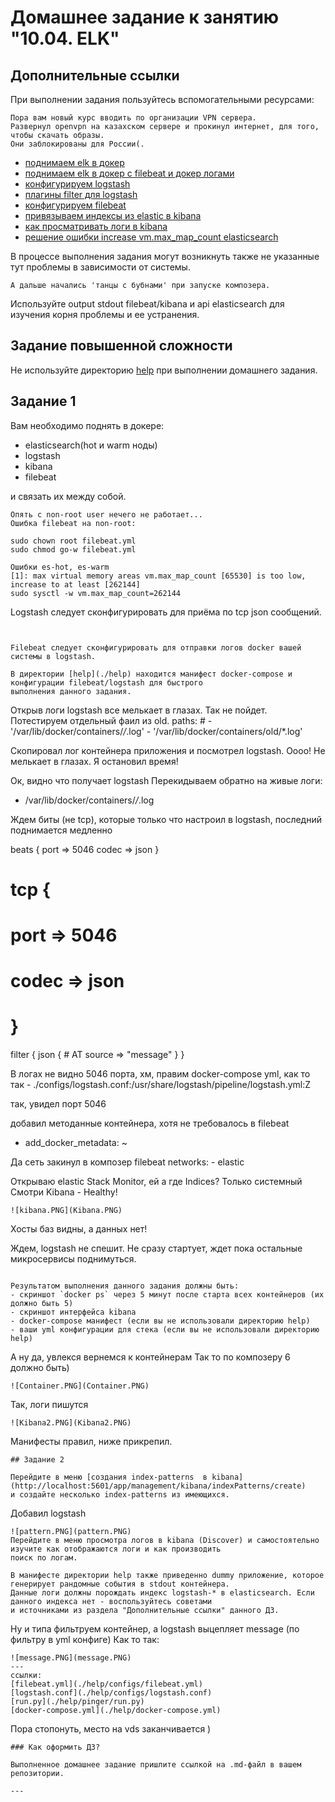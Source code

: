 # Домашнее задание к занятию "10.04. ELK"

## Дополнительные ссылки

При выполнении задания пользуйтесь вспомогательными ресурсами:
```
Пора вам новый курс вводить по организации VPN сервера. 
Развернул openvpn на казахском сервере и прокинул интернет, для того, чтобы скачать образы. 
Они заблокированы для России(.
```

- [поднимаем elk в докер](https://www.elastic.co/guide/en/elastic-stack-get-started/current/get-started-docker.html)
- [поднимаем elk в докер с filebeat и докер логами](https://www.sarulabs.com/post/5/2019-08-12/sending-docker-logs-to-elasticsearch-and-kibana-with-filebeat.html)
- [конфигурируем logstash](https://www.elastic.co/guide/en/logstash/current/configuration.html)
- [плагины filter для logstash](https://www.elastic.co/guide/en/logstash/current/filter-plugins.html)
- [конфигурируем filebeat](https://www.elastic.co/guide/en/beats/libbeat/5.3/config-file-format.html)
- [привязываем индексы из elastic в kibana](https://www.elastic.co/guide/en/kibana/current/index-patterns.html)
- [как просматривать логи в kibana](https://www.elastic.co/guide/en/kibana/current/discover.html)
- [решение ошибки increase vm.max_map_count elasticsearch](https://stackoverflow.com/questions/42889241/how-to-increase-vm-max-map-count)

В процессе выполнения задания могут возникнуть также не указанные тут проблемы в зависимости от системы.
```
А дальше начались 'танцы с бубнами' при запуске композера.
```

Используйте output stdout filebeat/kibana и api elasticsearch для изучения корня проблемы и ее устранения.

## Задание повышенной сложности

Не используйте директорию [help](./help) при выполнении домашнего задания.

## Задание 1

Вам необходимо поднять в докере:
- elasticsearch(hot и warm ноды)
- logstash
- kibana
- filebeat

и связать их между собой.
```
Опять с non-root user нечего не работает...
Ошибка filebeat на non-root:

sudo chown root filebeat.yml 
sudo chmod go-w filebeat.yml 

Ошибки es-hot, es-warm
[1]: max virtual memory areas vm.max_map_count [65530] is too low, increase to at least [262144]
sudo sysctl -w vm.max_map_count=262144 
```

Logstash следует сконфигурировать для приёма по tcp json сообщений.
```


Filebeat следует сконфигурировать для отправки логов docker вашей системы в logstash.

В директории [help](./help) находится манифест docker-compose и конфигурации filebeat/logstash для быстрого 
выполнения данного задания.

```
Открыв логи logstash все мелькает в глазах. Так не пойдет.
Потестируем отдельный фаил из old. 
    paths:
      # - '/var/lib/docker/containers/*/*.log'
      - '/var/lib/docker/containers/old/*.log'

Скопировал лог контейнера приложения и посмотрел logstash. Оооо! Не мелькает в глазах. Я остановил время!


Ок, видно что получает logstash
Перекидываем обратно на живые логи: 
 - /var/lib/docker/containers/*/*.log

Ждем биты (не tcp), которые только что настроил в logstash, последний поднимается медленно
  
  beats {
    port => 5046
    codec => json
  }

  # tcp {
  #   port => 5046
  #   codec => json
  # }


  filter {
    json {
      # AT 
      source => "message"
    }
  }

  В логах не видно 5046 порта, хм, правим docker-compose yml, как то так
      - ./configs/logstash.conf:/usr/share/logstash/pipeline/logstash.yml:Z
  
  так, увидел порт 5046

добавил методанные контейнера, хотя не требовалось
  в filebeat
  - add_docker_metadata: ~


Да сеть закинул в композер filebeat
 networks:
      - elastic

Открываю elastic Stack Monitor, ей а где Indices? Только системный 
Смотри Kibana - Healthy! 
```
![kibana.PNG](Kibana.PNG)
```
Хосты баз видны, а данных нет!

Ждем, logstash не спешит. Не сразу стартует, ждет пока остальные микросервисы поднимуться.

```

Результатом выполнения данного задания должны быть:
- скриншот `docker ps` через 5 минут после старта всех контейнеров (их должно быть 5)
- скриншот интерфейса kibana
- docker-compose манифест (если вы не использовали директорию help)
- ваши yml конфигурации для стека (если вы не использовали директорию help)
```
А ну да, увлекся вернемся к контейнерам 
Так то по композеру 6 должно быть)
```
![Container.PNG](Container.PNG)
```
Так, логи пишутся
```
![Kibana2.PNG](Kibana2.PNG)

```
Манифесты правил, ниже прикрепил.
```
## Задание 2

Перейдите в меню [создания index-patterns  в kibana](http://localhost:5601/app/management/kibana/indexPatterns/create)
и создайте несколько index-patterns из имеющихся.

```
Добавил logstash
```
![pattern.PNG](pattern.PNG)
Перейдите в меню просмотра логов в kibana (Discover) и самостоятельно изучите как отображаются логи и как производить 
поиск по логам.

В манифесте директории help также приведенно dummy приложение, которое генерирует рандомные события в stdout контейнера.
Данные логи должны порождать индекс logstash-* в elasticsearch. Если данного индекса нет - воспользуйтесь советами 
и источниками из раздела "Дополнительные ссылки" данного ДЗ.
```
Ну и типа фильтруем контейнер, а logstash выцепляет message (по фильтру в yml конфиге)
Как то так:
```
![message.PNG](message.PNG)
---
ссылки:
[filebeat.yml](./help/configs/filebeat.yml)
[logstash.conf](./help/configs/logstash.conf)
[run.py](./help/pinger/run.py)
[docker-compose.yml](./help/docker-compose.yml)

```
Пора стопонуть, место на vds заканчивается )
```
### Как оформить ДЗ?

Выполненное домашнее задание пришлите ссылкой на .md-файл в вашем репозитории.

---

 
